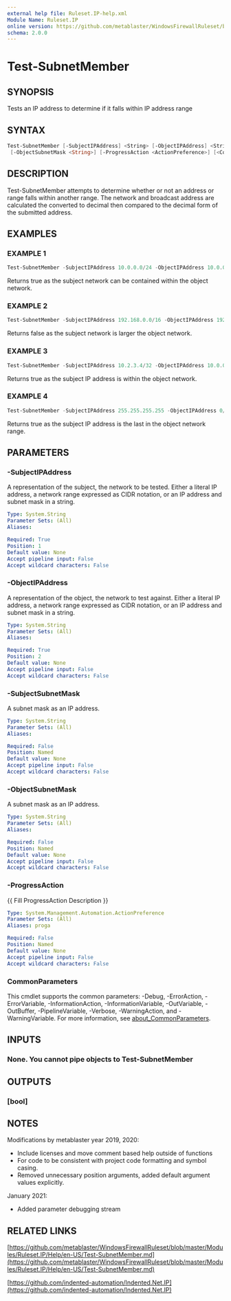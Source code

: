```yaml
---
external help file: Ruleset.IP-help.xml
Module Name: Ruleset.IP
online version: https://github.com/metablaster/WindowsFirewallRuleset/blob/master/Modules/Ruleset.IP/Help/en-US/Test-SubnetMember.md
schema: 2.0.0
---
```


# Test-SubnetMember

## SYNOPSIS

Tests an IP address to determine if it falls within IP address range

## SYNTAX

```powershell
Test-SubnetMember [-SubjectIPAddress] <String> [-ObjectIPAddress] <String> [-SubjectSubnetMask <String>]
 [-ObjectSubnetMask <String>] [-ProgressAction <ActionPreference>] [<CommonParameters>]
```

## DESCRIPTION

Test-SubnetMember attempts to determine whether or not an address or range falls within another range.
The network and broadcast address are calculated the converted to decimal then
compared to the decimal form of the submitted address.

## EXAMPLES

### EXAMPLE 1

```powershell
Test-SubnetMember -SubjectIPAddress 10.0.0.0/24 -ObjectIPAddress 10.0.0.0/16
```

Returns true as the subject network can be contained within the object network.

### EXAMPLE 2

```powershell
Test-SubnetMember -SubjectIPAddress 192.168.0.0/16 -ObjectIPAddress 192.168.0.0/24
```

Returns false as the subject network is larger the object network.

### EXAMPLE 3

```powershell
Test-SubnetMember -SubjectIPAddress 10.2.3.4/32 -ObjectIPAddress 10.0.0.0/8
```

Returns true as the subject IP address is within the object network.

### EXAMPLE 4

```powershell
Test-SubnetMember -SubjectIPAddress 255.255.255.255 -ObjectIPAddress 0/0
```

Returns true as the subject IP address is the last in the object network range.

## PARAMETERS

### -SubjectIPAddress

A representation of the subject, the network to be tested.
Either a literal IP address,
a network range expressed as CIDR notation, or an IP address and subnet mask in a string.

```yaml
Type: System.String
Parameter Sets: (All)
Aliases:

Required: True
Position: 1
Default value: None
Accept pipeline input: False
Accept wildcard characters: False
```

### -ObjectIPAddress

A representation of the object, the network to test against.
Either a literal IP address,
a network range expressed as CIDR notation, or an IP address and subnet mask in a string.

```yaml
Type: System.String
Parameter Sets: (All)
Aliases:

Required: True
Position: 2
Default value: None
Accept pipeline input: False
Accept wildcard characters: False
```

### -SubjectSubnetMask

A subnet mask as an IP address.

```yaml
Type: System.String
Parameter Sets: (All)
Aliases:

Required: False
Position: Named
Default value: None
Accept pipeline input: False
Accept wildcard characters: False
```

### -ObjectSubnetMask

A subnet mask as an IP address.

```yaml
Type: System.String
Parameter Sets: (All)
Aliases:

Required: False
Position: Named
Default value: None
Accept pipeline input: False
Accept wildcard characters: False
```

### -ProgressAction

{{ Fill ProgressAction Description }}

```yaml
Type: System.Management.Automation.ActionPreference
Parameter Sets: (All)
Aliases: proga

Required: False
Position: Named
Default value: None
Accept pipeline input: False
Accept wildcard characters: False
```

### CommonParameters

This cmdlet supports the common parameters: -Debug, -ErrorAction, -ErrorVariable, -InformationAction, -InformationVariable, -OutVariable, -OutBuffer, -PipelineVariable, -Verbose, -WarningAction, and -WarningVariable. For more information, see [about_CommonParameters](http://go.microsoft.com/fwlink/?LinkID=113216).

## INPUTS

### None. You cannot pipe objects to Test-SubnetMember

## OUTPUTS

### [bool]

## NOTES

Modifications by metablaster year 2019, 2020:

- Include licenses and move comment based help outside of functions
- For code to be consistent with project code formatting and symbol casing.
- Removed unnecessary position arguments, added default argument values explicitly.

January 2021:

- Added parameter debugging stream

## RELATED LINKS

[https://github.com/metablaster/WindowsFirewallRuleset/blob/master/Modules/Ruleset.IP/Help/en-US/Test-SubnetMember.md](https://github.com/metablaster/WindowsFirewallRuleset/blob/master/Modules/Ruleset.IP/Help/en-US/Test-SubnetMember.md)

[https://github.com/indented-automation/Indented.Net.IP](https://github.com/indented-automation/Indented.Net.IP)
